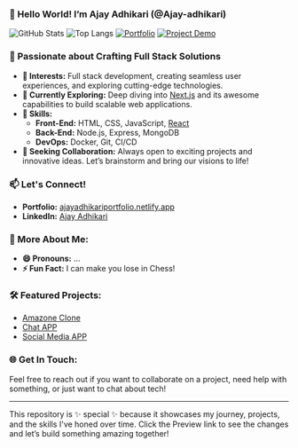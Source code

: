 
### 👋 Hello World! I’m Ajay Adhikari (@Ajay-adhikari)

![GitHub Stats](https://github-readme-stats.vercel.app/api/?username=Ajay-adhikari&show_icons=true&count_private=true&theme=radical&include_all_commits=true&hide=stars)
![Top Langs](https://github-readme-stats.vercel.app/api/top-langs/?username=Ajay-adhikari&langs_count=8&layout=compact&theme=radical)
[![Portfolio](https://img.shields.io/badge/Portfolio-Visit%20Now-blueviolet?style=for-the-badge&logo=next.js)](https://ajayadhikariportfolio.netlify.app)
[![Project Demo](https://via.placeholder.com/600x300.png?text=Project+Demo)](https://ajayadhikariportfolio.netlify.app)


### 🚀 Passionate about Crafting Full Stack Solutions

- **👀 Interests:** Full stack development, creating seamless user experiences, and exploring cutting-edge technologies.
- **🌱 Currently Exploring:** Deep diving into [Next.js](https://nextjs.org/) and its awesome capabilities to build scalable web applications.
- **💼 Skills:**
  - **Front-End:** HTML, CSS, JavaScript, [React](https://reactjs.org/)
  - **Back-End:** Node.js, Express, MongoDB
  - **DevOps:** Docker, Git, CI/CD
- **💞️ Seeking Collaboration:** Always open to exciting projects and innovative ideas. Let’s brainstorm and bring our visions to life!

### 📫 Let's Connect!

- **Portfolio:** [ajayadhikariportfolio.netlify.app](https://ajayadhikariportfolio.netlify.app)
- **LinkedIn:** [Ajay Adhikari](https://www.linkedin.com/in/ajay-adhikari-66695a174/)

### 🌟 More About Me:

- **😄 Pronouns:** ...
- **⚡ Fun Fact:** I can make you lose in Chess!

### 🛠️ Featured Projects:

- [Amazone Clone](https://ajayproject.netlify.app/)
- [Chat APP](https://chatappbyajay.onrender.com/)
- [Social Media APP](https://adhikarisocial.netlify.app/)

### 🌐 Get In Touch:

Feel free to reach out if you want to collaborate on a project, need help with something, or just want to chat about tech!

---

This repository is ✨ special ✨ because it showcases my journey, projects, and the skills I've honed over time. Click the Preview link to see the changes and let’s build something amazing together!
